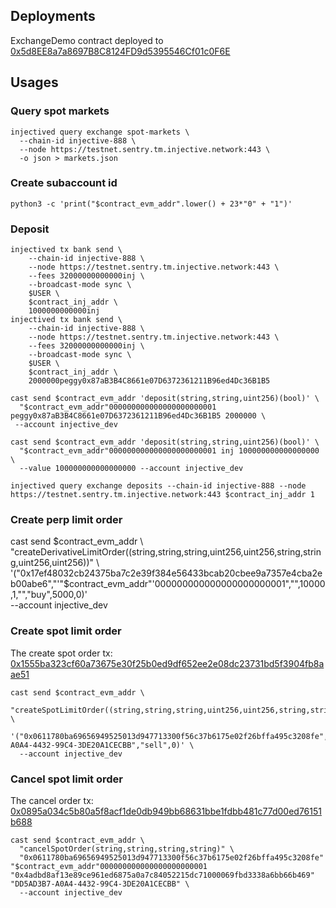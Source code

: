 ## Deployments

ExchangeDemo contract deployed to [0x5d8EE8a7a8697B8C8124FD9d5395546Cf01c0F6E](https://testnet.blockscout.injective.network/address/0x5d8EE8a7a8697B8C8124FD9d5395546Cf01c0F6E)

## Usages

### Query spot markets

```
injectived query exchange spot-markets \
  --chain-id injective-888 \
  --node https://testnet.sentry.tm.injective.network:443 \
  -o json > markets.json
```

### Create subaccount id

```
python3 -c 'print("$contract_evm_addr".lower() + 23*"0" + "1")'
```

### Deposit

```
injectived tx bank send \
    --chain-id injective-888 \
    --node https://testnet.sentry.tm.injective.network:443 \
    --fees 32000000000000inj \
    --broadcast-mode sync \
    $USER \
    $contract_inj_addr \
    1000000000000inj
injectived tx bank send \
    --chain-id injective-888 \
    --node https://testnet.sentry.tm.injective.network:443 \
    --fees 32000000000000inj \
    --broadcast-mode sync \
    $USER \
    $contract_inj_addr \
    2000000peggy0x87aB3B4C8661e07D6372361211B96ed4Dc36B1B5

cast send $contract_evm_addr 'deposit(string,string,uint256)(bool)' \
  "$contract_evm_addr"000000000000000000000001 peggy0x87aB3B4C8661e07D6372361211B96ed4Dc36B1B5 2000000 \
 --account injective_dev

cast send $contract_evm_addr 'deposit(string,string,uint256)(bool)' \
  "$contract_evm_addr"000000000000000000000001 inj 100000000000000000 \
  --value 100000000000000000 --account injective_dev

injectived query exchange deposits --chain-id injective-888 --node https://testnet.sentry.tm.injective.network:443 $contract_inj_addr 1
```

### Create perp limit order
cast send $contract_evm_addr \
  "createDerivativeLimitOrder((string,string,string,uint256,uint256,string,string,uint256,uint256))" \
  '("0x17ef48032cb24375ba7c2e39f384e56433bcab20cbee9a7357e4cba2eb00abe6","'"$contract_evm_addr"'000000000000000000000001","",10000,1,"","buy",5000,0)' \
  --account injective_dev

### Create spot limit order

The create spot order tx: [0x1555ba323cf60a73675e30f25b0ed9df652ee2e08dc23731bd5f3904fb8aae51](https://testnet.blockscout.injective.network/tx/0x1555ba323cf60a73675e30f25b0ed9df652ee2e08dc23731bd5f3904fb8aae51)

```
cast send $contract_evm_addr \
  "createSpotLimitOrder((string,string,string,uint256,uint256,string,string,uint256))" \
  '("0x0611780ba69656949525013d947713300f56c37b6175e02f26bffa495c3208fe","'"$contract_evm_addr"'000000000000000000000001","inj1tk8w3fagd9aceqfylkw48925dncpcrmwdvhr45",100,1,"DD5AD3B7-A0A4-4432-99C4-3DE20A1CECBB","sell",0)' \
  --account injective_dev
```

### Cancel spot limit order

The cancel order tx: [0x0895a034c5b80a5f8acf1de0db949bb68631bbe1fdbb481c77d00ed76151b688](https://testnet.blockscout.injective.network/tx/0x0895a034c5b80a5f8acf1de0db949bb68631bbe1fdbb481c77d00ed76151b688)

```
cast send $contract_evm_addr \
  "cancelSpotOrder(string,string,string,string)" \
  "0x0611780ba69656949525013d947713300f56c37b6175e02f26bffa495c3208fe" "$contract_evm_addr"000000000000000000000001 "0x4adbd8af13e89ce961ed6875a0a7c84052215dc71000069fbd3338a6bb66b469" "DD5AD3B7-A0A4-4432-99C4-3DE20A1CECBB" \
  --account injective_dev
```
